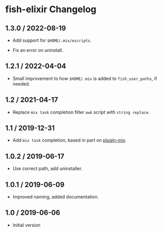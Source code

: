 # fish-elixir Changelog

## 1.3.0 / 2022-08-19

- Add support for `$HOME/.mix/escripts`.

- Fix an error on uninstall.

## 1.2.1 / 2022-04-04

- Small improvement to how `$HOME/.mix` is added to `fish_user_paths`, if
  needed.

## 1.2 / 2021-04-17

- Replace `mix task` completion filter `awk` script with `string replace`.

## 1.1 / 2019-12-31

- Add `mix task` completion, based in part on [plugin-mix][].

## 1.0.2 / 2019-06-17

- Use correct path, add uninstaller.

## 1.0.1 / 2019-06-09

- Improved naming, added documentation.

## 1.0 / 2019-06-06

- Initial version

[plugin-mix]: https://github.com/belltoy/plugin-mix
